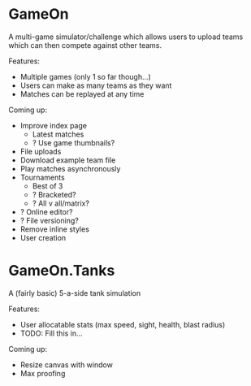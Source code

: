 GameOn
======

A multi-game simulator/challenge which allows users to upload teams which
can then compete against other teams.

Features:
  * Multiple games (only 1 so far though...)
  * Users can make as many teams as they want
  * Matches can be replayed at any time

Coming up:
  * Improve index page
    * Latest matches
    * ? Use game thumbnails?
  * File uploads
  * Download example team file
  * Play matches asynchronously
  * Tournaments
    * Best of 3
    * ? Bracketed?
    * ? All v all/matrix?
  * ? Online editor?
  * ? File versioning?
  * Remove inline styles
  * User creation

GameOn.Tanks
============

A (fairly basic) 5-a-side tank simulation

Features:
  * User allocatable stats (max speed, sight, health, blast radius)
  * TODO: Fill this in...

Coming up:
  * Resize canvas with window
  * Max proofing
